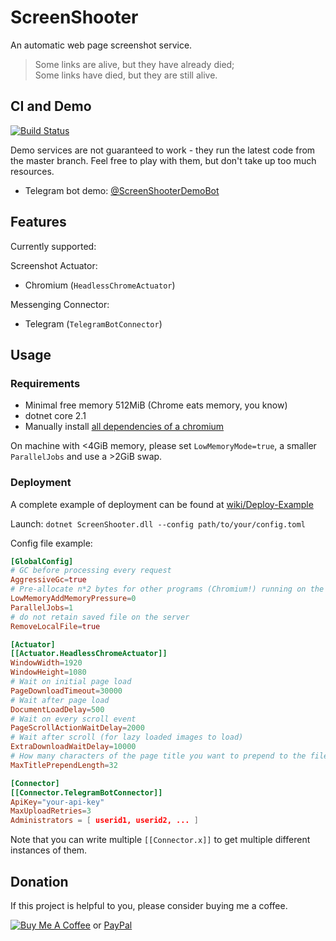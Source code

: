 # ScreenShooter

An automatic web page screenshot service.

> Some links are alive, but they have already died;<br>
> Some links have died, but they are still alive.

## CI and Demo

[![Build Status](https://dev.azure.com/nekomimiswitch/General/_apis/build/status/ScreenShooter)](https://dev.azure.com/nekomimiswitch/General/_build/latest?definitionId=26)

Demo services are not guaranteed to work - they run the latest code from the master branch. Feel free to play with them, but don't take up too much resources.

* Telegram bot demo: [@ScreenShooterDemoBot](https://t.me/ScreenShooterDemoBot)

## Features

Currently supported:

Screenshot Actuator:
 * Chromium (`HeadlessChromeActuator`)

Messenging Connector:
 * Telegram (`TelegramBotConnector`)

## Usage

### Requirements

* Minimal free memory 512MiB (Chrome eats memory, you know)
* dotnet core 2.1
* Manually install [all dependencies of a chromium](https://github.com/Jamesits/ScreenShooter/wiki/Deploy-Example#chrome-runtime)

On machine with <4GiB memory, please set `LowMemoryMode=true`, a smaller `ParallelJobs` and use a >2GiB swap.

### Deployment

A complete example of deployment can be found at [wiki/Deploy-Example](https://github.com/Jamesits/ScreenShooter/wiki/Deploy-Example)

Launch: `dotnet ScreenShooter.dll --config path/to/your/config.toml`

Config file example:

```toml
[GlobalConfig]
# GC before processing every request
AggressiveGc=true
# Pre-allocate n*2 bytes for other programs (Chromium!) running on the same machine
LowMemoryAddMemoryPressure=0
ParallelJobs=1
# do not retain saved file on the server
RemoveLocalFile=true

[Actuator]
[[Actuator.HeadlessChromeActuator]]
WindowWidth=1920
WindowHeight=1080
# Wait on initial page load
PageDownloadTimeout=30000
# Wait after page load
DocumentLoadDelay=500
# Wait on every scroll event
PageScrollActionWaitDelay=2000
# Wait after scroll (for lazy loaded images to load)
ExtraDownloadWaitDelay=10000
# How many characters of the page title you want to prepend to the file name
MaxTitlePrependLength=32

[Connector]
[[Connector.TelegramBotConnector]]
ApiKey="your-api-key"
MaxUploadRetries=3
Administrators = [ userid1, userid2, ... ]
```

Note that you can write multiple `[[Connector.x]]` to get multiple different instances of them.

## Donation

If this project is helpful to you, please consider buying me a coffee.

[![Buy Me A Coffee](https://www.buymeacoffee.com/assets/img/custom_images/orange_img.png)](https://www.buymeacoffee.com/Jamesits) or [PayPal](https://paypal.me/Jamesits)